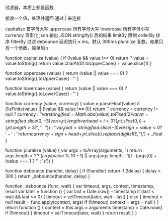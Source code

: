 过滤器，本质上都是函数

接收一个值，处理并返回
通过 | 来连接

capitalize     首字母大写
uppercase   所有字母大写
lowercase    所有字母小写
currency      货币化
json              输出 JSON.stringify() 后的结果
limitBy          限制
orderBy        排序
filterBy          过滤
debounce     延迟执行 x ms，默认 300ms
pluralize        复数，如果只有一个参数，简单加 s



function capitalize (value) {
    if (!value && value !== 0) return ''
    value = value.toString()
    return value.charAt(0).toUpperCase() + value.slice(1)
}


function uppercase (value) {
    return (value || value === 0)
      ? value.toString().toUpperCase()
      : ''
}

function lowercase (value) {
    return (value || value === 0)
      ? value.toString().toLowerCase()
      : ''
}

function currency (value, currency) {
    value = parseFloat(value)
    if (!isFinite(value) || (!value && value !== 0)) return ''
    currency = currency != null ? currency : '$'
    var stringified = Math.abs(value).toFixed(2)
    var _int = stringified.slice(0, -3)
    var i = _int.length % 3
    var head = i > 0
      ? (_int.slice(0, i) + (_int.length > 3 ? ',' : ''))
      : ''
    var _float = stringified.slice(-3)
    var sign = value < 0 ? '-' : ''
    return currency + sign + head +
      _int.slice(i).replace(digitsRE, '$1,') +
      _float
}

function pluralize (value) {
    var args = toArray(arguments, 1)
    return args.length > 1
      ? (args[value % 10 - 1] || args[args.length - 1])
      : (args[0] + (value === 1 ? '' : 's'))
}

function debounce (handler, delay) {
    if (!handler) return
    if (!delay) {
      delay = 300
    }
    return _debounce(handler, delay)
}


function _debounce (func, wait) {
  var timeout, args, context, timestamp, result
  var later = function () {
    var last = Date.now() - timestamp
    if (last < wait && last >= 0) {
      timeout = setTimeout(later, wait - last)
    } else {
      timeout = null
      result = func.apply(context, args)
      if (!timeout) context = args = null
    }
  }
  return function () {
    context = this
    args = arguments
    timestamp = Date.now()
    if (!timeout) {
      timeout = setTimeout(later, wait)
    }
    return result
  }
}